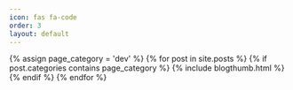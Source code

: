 ```yaml
---
icon: fas fa-code
order: 3
layout: default
---
```


<div id="post-list" class="flex-grow-1 px-xl-1">
  {% assign page_category = 'dev' %}
  {% for post in site.posts %}
    {% if post.categories contains page_category %}
      {% include blogthumb.html %}
    {% endif %}
  {% endfor %}
</div>


